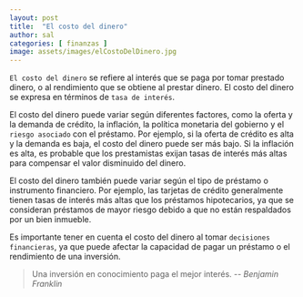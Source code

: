 ```yaml
---
layout: post
title:  "El costo del dinero"
author: sal
categories: [ finanzas ]
image: assets/images/elCostoDelDinero.jpg
---
```

`El costo del dinero` se refiere al interés que se paga por tomar prestado dinero, o al rendimiento que se obtiene al prestar dinero. El costo del dinero se expresa en términos de `tasa de interés`.

El costo del dinero puede variar según diferentes factores, como la oferta y la demanda de crédito, la inflación, la política monetaria del gobierno y el `riesgo asociado` con el préstamo. Por ejemplo, si la oferta de crédito es alta y la demanda es baja, el costo del dinero puede ser más bajo. Si la inflación es alta, es probable que los prestamistas exijan tasas de interés más altas para compensar el valor disminuido del dinero.

El costo del dinero también puede variar según el tipo de préstamo o instrumento financiero. Por ejemplo, las tarjetas de crédito generalmente tienen tasas de interés más altas que los préstamos hipotecarios, ya que se consideran préstamos de mayor riesgo debido a que no están respaldados por un bien inmueble.

Es importante tener en cuenta el costo del dinero al tomar `decisiones financieras`, ya que puede afectar la capacidad de pagar un préstamo o el rendimiento de una inversión.

> Una inversión en conocimiento paga el mejor interés. -- <cite>Benjamin Franklin</cite>